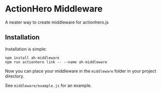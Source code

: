 # ActionHero Middleware
A neater way to create middleware for actionhero.js

## Installation

Installation is simple:

```
npm install ah-middleware
npm run actionhero link -- --name ah-middleware
```

Now you can place your middleware in the ```middleware``` folder in your project directory.

See ```middleware/example.js``` for an example.
